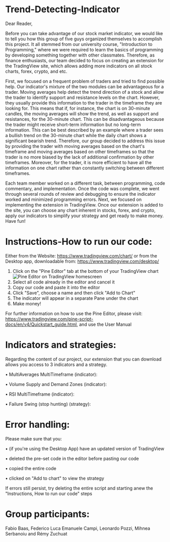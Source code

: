 # Trend-Detecting-Indicator
Dear Reader, 

Before you can take advantage of our stock market indicator, we would like to tell you how this group of five guys organized themselves to accomplish this project. It all stemmed from our university course, "Introduction to Programming," where we were required to learn the basics of programming by developing something together with other classmates. Therefore, as finance enthusiasts, our team decided to focus on creating an extension for the TradingView site, which allows adding more indicators on all stock charts, forex, crypto, and etc.

First, we focused on a frequent problem of traders and tried to find possible help. Our indicator's mixture of the two modules can be advantageous for a trader. Moving averages help detect the trend direction of a stock and allow the trader to identify support and resistance levels on the chart. However, they usually provide this information to the trader in the timeframe they are looking for. This means that if, for instance, the chart is on 30-minute candles, the moving averages will show the trend, as well as support and resistances, for the 30-minute chart. This can be disadvantageous because the trader might receive short-term information but no long-term information. This can be best described by an example where a trader sees a bullish trend on the 30-minute chart while the daily chart shows a significant bearish trend. Therefore, our group decided to address this issue by providing the trader with moving averages based on the chart's timeframe and moving averages based on other timeframes so that the trader is no more biased by the lack of additional confirmation by other timeframes. Moreover, for the trader, it is more efficient to have all the information on one chart rather than constantly switching between different timeframes.

Each team member worked on a different task, between programming, code commentary, and implementation. Once the code was complete, we went through several rounds of review and debugging to ensure the indicator worked and minimized programming errors. Next, we focused on implementing the extension in TradingView. Once our extension is added to the site, you can choose any chart inherent in stocks, forex, and crypto, apply our indicators to simplify your strategy and get ready to make money. Have fun!

# Instructions-How to run our code:
Either from the Website: https://www.tradingview.com/chart/ or from the Desktop app, downloadable from: https://www.tradingview.com/desktop/
1. Click on the "Pine Editor" tab at the bottom of your TradingView chart ![Pine Editor on TradingView homescreen](https://user-images.githubusercontent.com/119878846/208310345-b82edf52-ad16-4ced-8206-4ed9fe38f8b5.png)
2. Select all code already in the editor and cancel it
3. Copy our code and paste it into the editor
4. Click "Save", choose a name and then click "Add to Chart"
5. The indicator will appear in a separate Pane under the chart
6. Make money!

For further information on how to use the Pine Editor, please visit: https://www.tradingview.com/pine-script-docs/en/v4/Quickstart_guide.html,
and use the User Manual

# Indicators and strategies:
Regarding the content of our project, our extension that you can download allows you access to 3 indicators and a strategy.

•	MultiAverages MultiTimeframe (indicator): 

•	Volume Supply and Demand Zones (indicator): 

•	RSI MultiTimeframe (indicator):

•	Failure Swing (stop hunting) (strategy):

# Error handling: 
Please make sure that you:

• (if you're using the Desktop App) have an updated version of TradingView

• deleted the pre-set code in the editor before pasting our code

• copied the entire code

• clicked on "Add to chart" to view the strategy

If errors still persist, try deleting the entire script and starting anew the "Instructions, How to run our code" steps

# Group participants:
Fabio Baas, Federico Luca Emanuele Campi, Leonardo Pozzi, Mihnea Serbanoiu and Rémy Zuchuat

